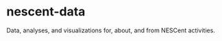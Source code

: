 nescent-data
============

Data, analyses, and visualizations for, about, and from NESCent activities.
